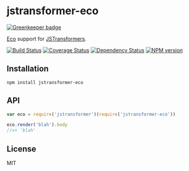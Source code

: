 # jstransformer-eco

[![Greenkeeper badge](https://badges.greenkeeper.io/jstransformers/jstransformer-eco.svg)](https://greenkeeper.io/)

[Eco](http://npm.im/eco) support for [JSTransformers](http://github.com/jstransformers).

[![Build Status](https://img.shields.io/travis/jstransformers/jstransformer-eco/master.svg)](https://travis-ci.org/jstransformers/jstransformer-eco)
[![Coverage Status](https://img.shields.io/codecov/c/github/jstransformers/jstransformer-eco/master.svg)](https://codecov.io/gh/jstransformers/jstransformer-eco)
[![Dependency Status](https://img.shields.io/david/jstransformers/jstransformer-eco/master.svg)](http://david-dm.org/jstransformers/jstransformer-eco)
[![NPM version](https://img.shields.io/npm/v/jstransformer-eco.svg)](https://www.npmjs.org/package/jstransformer-eco)


## Installation

    npm install jstransformer-eco

## API

```js
var eco = require('jstransformer')(require('jstransformer-eco'))

eco.render('blah').body
//=> 'blah'
```

## License

MIT
